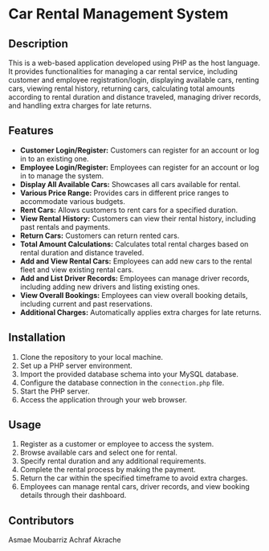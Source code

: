 # Car Rental Management System

## Description
This is a web-based application developed using PHP as the host language. It provides functionalities for managing a car rental service, including customer and employee registration/login, displaying available cars, renting cars, viewing rental history, returning cars, calculating total amounts according to rental duration and distance traveled, managing driver records, and handling extra charges for late returns.

## Features
- **Customer Login/Register:** Customers can register for an account or log in to an existing one.
- **Employee Login/Register:** Employees can register for an account or log in to manage the system.
- **Display All Available Cars:** Showcases all cars available for rental.
- **Various Price Range:** Provides cars in different price ranges to accommodate various budgets.
- **Rent Cars:** Allows customers to rent cars for a specified duration.
- **View Rental History:** Customers can view their rental history, including past rentals and payments.
- **Return Cars:** Customers can return rented cars.
- **Total Amount Calculations:** Calculates total rental charges based on rental duration and distance traveled.
- **Add and View Rental Cars:** Employees can add new cars to the rental fleet and view existing rental cars.
- **Add and List Driver Records:** Employees can manage driver records, including adding new drivers and listing existing ones.
- **View Overall Bookings:** Employees can view overall booking details, including current and past reservations.
- **Additional Charges:** Automatically applies extra charges for late returns.

## Installation
1. Clone the repository to your local machine.
2. Set up a PHP server environment.
3. Import the provided database schema into your MySQL database.
4. Configure the database connection in the `connection.php` file.
5. Start the PHP server.
6. Access the application through your web browser.

## Usage
1. Register as a customer or employee to access the system.
2. Browse available cars and select one for rental.
3. Specify rental duration and any additional requirements.
4. Complete the rental process by making the payment.
5. Return the car within the specified timeframe to avoid extra charges.
6. Employees can manage rental cars, driver records, and view booking details through their dashboard.

## Contributors
Asmae Moubarriz 
Achraf Akrache